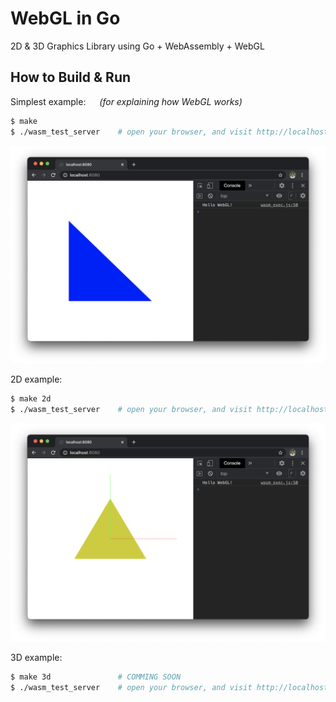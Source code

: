 # WebGL in Go

2D & 3D Graphics Library using Go + WebAssembly + WebGL

## How to Build & Run

Simplest example: &emsp; _(for explaining how WebGL works)_
```bash
$ make 
$ ./wasm_test_server    # open your browser, and visit http://localhost:8080
```
![webgl_teser result](xscreen_webgl.png)

2D example:
```bash
$ make 2d
$ ./wasm_test_server    # open your browser, and visit http://localhost:8080
```
![webgl2d_teser result](xscreen_webgl2d.png)

3D example:
```bash
$ make 3d               # COMMING SOON 
$ ./wasm_test_server    # open your browser, and visit http://localhost:8080
```

